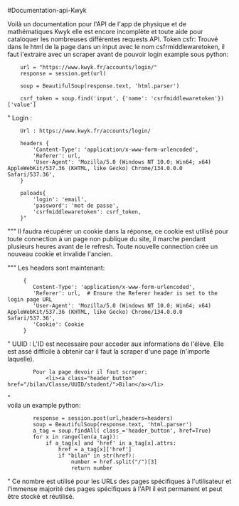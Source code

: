 #Documentation-api-Kwyk

Voilà un documentation pour l'API de l'app de physique et de mathématiques Kwyk elle est encore incomplète et toute aide pour cataloquer les nombreuses différentes requests API.
   Token csfr:
        Trouvé dans le html de la page dans un input avec le nom csfrmiddlewaretoken, il faut l'extraire avec un scraper avant de pouvoir login example sous python:
        
        url = "https://www.kwyk.fr/accounts/login/"
        response = session.get(url)

        soup = BeautifulSoup(response.text, 'html.parser')

        csrf_token = soup.find('input', {'name': 'csrfmiddlewaretoken'})['value']


"
    Login :
    
        Url : https://www.kwyk.fr/accounts/login/

        headers {
            'Content-Type': 'application/x-www-form-urlencoded',
            'Referer': url,
            'User-Agent': 'Mozilla/5.0 (Windows NT 10.0; Win64; x64) AppleWebKit/537.36 (KHTML, like Gecko) Chrome/134.0.0.0 Safari/537.36',
        }
        
        paloads{
            'login': 'email',
            'password': 'mot de passe',
            'csrfmiddlewaretoken': csrf_token,
        }"
"""
        Il faudra récupérer un cookie dans la réponse, ce cookie est utilisé pour toute connection à un page non publique du site, il marche pendant
        plusieurs heures avant de le refresh. Toute nouvelle connection crée un nouveau cookie et invalide l'ancien.

"""
    Les headers sont maintenant:
    
         {
            Content-Type': 'application/x-www-form-urlencoded',
            'Referer': url,  # Ensure the Referer header is set to the login page URL
            'User-Agent': 'Mozilla/5.0 (Windows NT 10.0; Win64; x64) AppleWebKit/537.36 (KHTML, like Gecko) Chrome/134.0.0.0 Safari/537.36',
            'Cookie': Cookie
         }   

    
"
        UUID :
            L'ID est necessaire pour acceder aux informations de l'élève. Elle est assé difficile à obtenir car il faut
            la scraper d'une page (n'importe laquelle).

            Pour la page devoir il faut scraper:
                <li><a class="header_button" href="/bilan/Classe/UUID/student/">Bilan</a></li>
   "   
            voila un example python:

            response = session.post(url,headers=headers)
            soup = BeautifulSoup(response.text, 'html.parser')
            a_tag = soup.findAll( class_='header_button', href=True)
            for x in range(len(a_tag)):
                if a_tag[x] and 'href' in a_tag[x].attrs:
                    href = a_tag[x]['href']
                    if "bilan" in str(href):
                        number = href.split("/")[3]
                        return number

"
            Ce nombre est utilisé pour les URLs des pages spécifiques à l'utilisateur et l'immense majorité des pages spécifiques à l'API
            il est permanent et peut être stocké et réutilisé.

